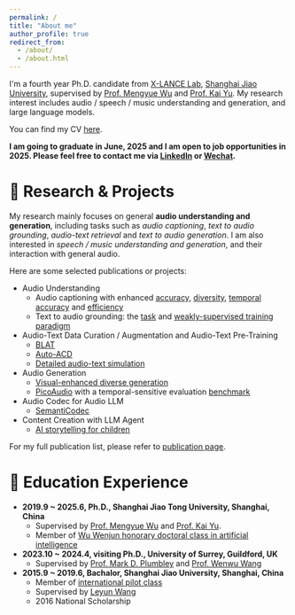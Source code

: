 ```yaml
---
permalink: /
title: "About me"
author_profile: true
redirect_from: 
  - /about/
  - /about.html
---
```


I'm a fourth year Ph.D. candidate from [X-LANCE Lab](https://x-lance.sjtu.edu.cn/), [Shanghai Jiao University](https://www.sjtu.edu.cn/), supervised by [Prof. Mengyue Wu](https://myw19.github.io/) and [Prof. Kai Yu](https://x-lance.github.io/kaiyu/). My research interest includes audio / speech / music understanding and generation, and large language models.

You can find my CV [here](../assets/Curriculum_Vitae.pdf).

**I am going to graduate in June, 2025 and I am open to job opportunities in 2025. Please feel free to contact me via [LinkedIn](https://www.linkedin.com/in/xuenan-xu-10a03813a) or [Wechat](../images/wechat.jpg).**


🚀 Research & Projects
======
My research mainly focuses on general **audio understanding and generation**, including tasks such as *audio captioning*, *text to audio grounding*, *audio-text retrieval* and *text to audio generation*. I am also interested in *speech / music understanding and generation*, and their interaction with general audio.

Here are some selected publications or projects:
* Audio Understanding
  * Audio captioning with enhanced [accuracy](https://dcase.community/documents/challenge2022/technical_reports/DCASE2022_Xu_106_t6b.pdf), [diversity](https://ieeexplore.ieee.org/document/9746834), [temporal accuracy](https://www.isca-archive.org/interspeech_2023/xie23d_interspeech.html) and [efficiency](https://arxiv.org/abs/2407.14329) 
  * Text to audio grounding: the [task](https://ieeexplore.ieee.org/document/9414834) and [weakly-supervised training paradigm](https://arxiv.org/abs/2401.02584)
* Audio-Text Data Curation / Augmentation and Audio-Text Pre-Training
  * [BLAT](https://dl.acm.org/doi/10.1145/3581783.3613820)
  * [Auto-ACD](https://arxiv.org/abs/2309.11500)
  * [Detailed audio-text simulation](https://ieeexplore.ieee.org/document/10448441)
* Audio Generation
  * [Visual-enhanced diverse generation](https://ieeexplore.ieee.org/abstract/document/10447384/)
  * [PicoAudio](https://arxiv.org/abs/2407.02869) with a temporal-sensitive evaluation [benchmark](https://arxiv.org/abs/2407.02857)
* Audio Codec for Audio LLM
  * [SemantiCodec](https://arxiv.org/abs/2405.00233)
* Content Creation with LLM Agent
  * [AI storytelling for children](https://modelscope.cn/studios/AI-ModelScope/StoryDiffusion/)


For my full publication list, please refer to [publication page](/publications/).

📖 Education Experience
======

* **2019.9 ~ 2025.6, Ph.D., Shanghai Jiao Tong University, Shanghai, China**
  * Supervised by [Prof. Mengyue Wu](https://myw19.github.io/) and [Prof. Kai Yu](https://x-lance.github.io/kaiyu/).
  * Member of [Wu Wenjun honorary doctoral class in artificial intelligence](https://ai.sjtu.edu.cn/info/announcements/204)
* **2023.10 ~ 2024.4, visiting Ph.D., University of Surrey, Guildford, UK**
  * Supervised by [Prof. Mark D. Plumbley](https://www.surrey.ac.uk/people/mark-plumbley) and [Prof. Wenwu Wang](http://personal.ee.surrey.ac.uk/Personal/W.Wang/)
* **2015.9 ~ 2019.6, Bachalor, Shanghai Jiao University, Shanghai, China**
  * Member of [international pilot class](https://smse.sjtu.edu.cn/rcpy/bkspy/pyfa/page/100)
  * Supervised by [Leyun Wang](https://en.smse.sjtu.edu.cn/people_detail/196)
  * 2016 National Scholarship